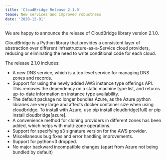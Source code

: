 ```yaml
---
title: 'CloudBridge Release 2.1.0'
tease: New services and improved robustness
date: '2020-12-01'
---
```


We are happy to announce the release of CloudBridge library version 2.1.0.

CloudBridge is a Python library that provides a consistent layer of abstraction 
over different Infrastructure-as-a-Service cloud providers, 
reducing or eliminating the need to write conditional code for each cloud.

The release 2.1.0 includes:
- A new DNS service, which is a top level service for managing DNS zones and records.
- Support for using the newly added AWS instance type offerings API. This removes the dependency on a static machine type list, and returns up-to-date information on instance type availability.
- The default package no longer bundles Azure, as the Azure python libraries are very large and affects docker container size when using cloudbridge. To install with Azure, use pip install cloudbridge[full] or pip install cloudbridge[azure].
- A convenience method for cloning providers in different zones has been added, which helps with multi-zone operations.
- Support for specifying s3 signature version for the AWS provider.
- Miscellaneous bug fixes and error handling improvements.
- Support for python<3 dropped.
- No major backward incompatible changes (apart from Azure not being bundled by default)
